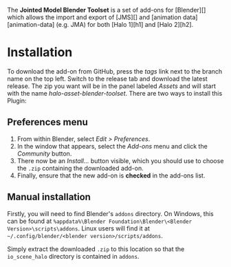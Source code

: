 The **Jointed Model Blender Toolset** is a set of add-ons for [Blender][] which allows the import and export of [JMS][] and [animation data][animation-data] (e.g. JMA) for both [Halo 1][h1] and [Halo 2][h2].

# Installation
To download the add-on from GitHub, press the _tags_ link next to the branch name on the top left. Switch to the release tab and download the latest release. The zip you want will be in the panel labeled _Assets_ and will start with the name _halo-asset-blender-toolset_. There are two ways to install this Plugin:

## Preferences menu
1. From within Blender, select _Edit > Preferences_.
2. In the window that appears, select the _Add-ons_ menu and click the _Community_ button.
3. There now be an _Install..._ button visible, which you should use to choose the `.zip` containing the downloaded add-on.
4. Finally, ensure that the new add-on is **checked** in the add-ons list.

## Manual installation
Firstly, you will need to find Blender's `addons` directory. On Windows, this can be found at `%appdata%\Blender Foundation\Blender\<Blender Version>\scripts\addons`. Linux users will find it at `~/.config/blender/<blender version>/scripts/addons`.

Simply extract the downloaded `.zip` to this location so that the `io_scene_halo` directory is contained in `addons`.
